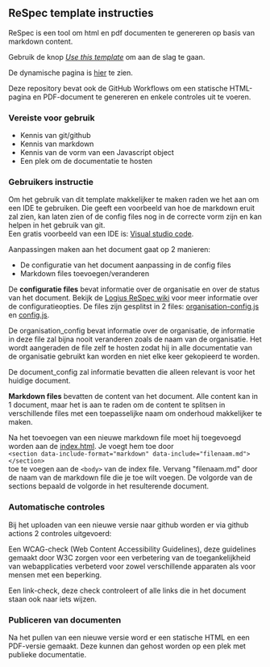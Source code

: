## ReSpec template instructies

ReSpec is een tool om html en pdf documenten te genereren op basis van markdown content.

Gebruik de knop [_Use this template_](https://github.com/Logius-standaarden/ReSpec-template/generate) om aan de slag te gaan.

De dynamische pagina is [hier](https://logius-standaarden.github.io/ReSpec-template/) te zien.

Deze repository bevat ook de GitHub Workflows om een statische HTML-pagina en PDF-document te genereren en enkele controles uit te voeren.

### Vereiste voor gebruik
- Kennis van git/github
- Kennis van markdown
- Kennis van de vorm van een Javascript object
- Een plek om de documentatie te hosten

### Gebruikers instructie
Om het gebruik van dit template makkelijker te maken raden we het aan om een IDE te gebruiken. Die geeft een voorbeeld van hoe de markdown eruit zal zien, kan laten zien of de config files nog in de correcte vorm zijn en kan helpen in het gebruik van git.  
Een gratis voorbeeld van een IDE is: [Visual studio code](https://code.visualstudio.com/).

Aanpassingen maken aan het document gaat op 2 manieren:
- De configuratie van het document aanpassing in de config files
- Markdown files toevoegen/veranderen

De **configuratie files** bevat informatie over de organisatie en over 
de status van het document. Bekijk de [Logius ReSpec wiki](https://github.com/Logius-standaarden/respec/wiki) 
voor meer informatie over de configuratieopties. De files zijn gesplitst in 2 files:
[organisation-config.js](js/organisation-config.js) en [config.js](js/config.js).

De organisation_config bevat informatie over de organisatie, de informatie in deze file 
zal bijna nooit veranderen zoals de naam van de organisatie. Het wordt aangeraden de file 
zelf te hosten zodat hij in alle documentatie van de organisatie gebruikt kan worden en
niet elke keer gekopieerd te worden.

De document_config zal informatie bevatten die alleen relevant is voor het huidige document.

**Markdown files** bevatten de content van het document. Alle content
kan in 1 document, maar het is aan te raden om de content te splitsen
in verschillende files met een toepasselijke naam om onderhoud 
makkelijker te maken.

Na het toevoegen van een nieuwe markdown file moet hij toegevoegd worden
aan de [index.html](index.html). Je voegt hem toe door  
```<section data-include-format="markdown" data-include="filenaam.md"></section>```  
toe te voegen aan de ```<body>``` van de index file. Vervang "filenaam.md" door de naam 
van de markdown file die je toe wilt voegen.
De volgorde van de sections bepaald de volgorde in het resulterende document.

### Automatische controles
Bij het uploaden van een nieuwe versie naar github worden er via github actions 2 controles 
uitgevoerd:  

Een WCAG-check (Web Content Accessibility Guidelines), deze guidelines
gemaakt door W3C zorgen voor een verbetering van de toegankelijkheid
van webapplicaties verbeterd voor zowel verschillende apparaten 
als voor mensen met een beperking.

Een link-check, deze check controleert of alle links die in het 
document staan ook naar iets wijzen.

### Publiceren van documenten
Na het pullen van een nieuwe versie word er een statische HTML en een PDF-versie gemaakt.
 Deze kunnen dan gehost worden op een plek met publieke documentatie.
